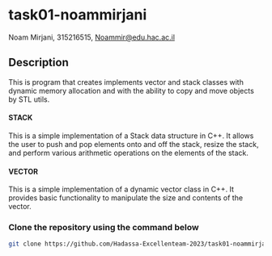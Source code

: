 # task01-noammirjani

Noam Mirjani, 315216515, Noammir@edu.hac.ac.il


## Description
This is program that creates implements vector and stack classes with dynamic memory allocation and with the ability to
copy and move objects by STL utils.

#### STACK
This is a simple implementation of a Stack data structure in C++. It allows the user to push and pop elements onto and off the stack, resize the stack, and perform various arithmetic operations on the elements of the stack.

#### VECTOR
This is a simple implementation of a dynamic vector class in C++. It provides basic functionality to manipulate the size and contents of the vector.
### Clone the repository using the command below

```bash
git clone https://github.com/Hadassa-Excellenteam-2023/task01-noammirjani.git

```